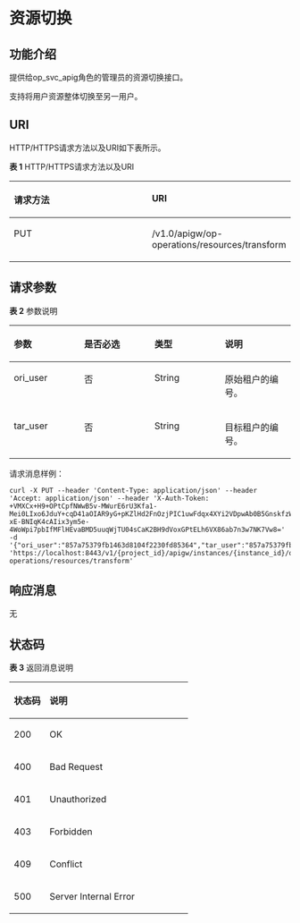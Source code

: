 # 资源切换<a name="apig-phapi-181031239"></a>

## 功能介绍<a name="section142594180538"></a>

提供给op\_svc\_apig角色的管理员的资源切换接口。

支持将用户资源整体切换至另一用户。

## URI<a name="section142591518145311"></a>

HTTP/HTTPS请求方法以及URI如下表所示。

**表 1**  HTTP/HTTPS请求方法以及URI

<a name="table2068511412554"></a>
<table><thead align="left"><tr id="row20685341185519"><th class="cellrowborder" valign="top" width="50%" id="mcps1.2.3.1.1"><p id="p3384161845312"><a name="p3384161845312"></a><a name="p3384161845312"></a>请求方法</p>
</th>
<th class="cellrowborder" valign="top" width="50%" id="mcps1.2.3.1.2"><p id="p1384111865313"><a name="p1384111865313"></a><a name="p1384111865313"></a>URI</p>
</th>
</tr>
</thead>
<tbody><tr id="row8685164116555"><td class="cellrowborder" valign="top" width="50%" headers="mcps1.2.3.1.1 "><p id="p838411184539"><a name="p838411184539"></a><a name="p838411184539"></a>PUT</p>
</td>
<td class="cellrowborder" valign="top" width="50%" headers="mcps1.2.3.1.2 "><p id="p19384151865310"><a name="p19384151865310"></a><a name="p19384151865310"></a>/v1.0/apigw/op-operations/resources/transform</p>
</td>
</tr>
</tbody>
</table>

## 请求参数<a name="section1027541812532"></a>

**表 2**  参数说明

<a name="table129205343371"></a>
<table><thead align="left"><tr id="row11920183410372"><th class="cellrowborder" valign="top" width="25%" id="mcps1.2.5.1.1"><p id="p036741363412"><a name="p036741363412"></a><a name="p036741363412"></a><strong id="b10367713203415"><a name="b10367713203415"></a><a name="b10367713203415"></a>参数</strong></p>
</th>
<th class="cellrowborder" valign="top" width="25%" id="mcps1.2.5.1.2"><p id="p12367171393414"><a name="p12367171393414"></a><a name="p12367171393414"></a><strong id="b13531125105610"><a name="b13531125105610"></a><a name="b13531125105610"></a>是否必选</strong></p>
</th>
<th class="cellrowborder" valign="top" width="25%" id="mcps1.2.5.1.3"><p id="p7383513193413"><a name="p7383513193413"></a><a name="p7383513193413"></a><strong id="b53837136348"><a name="b53837136348"></a><a name="b53837136348"></a>类型</strong></p>
</th>
<th class="cellrowborder" valign="top" width="25%" id="mcps1.2.5.1.4"><p id="p1338351318345"><a name="p1338351318345"></a><a name="p1338351318345"></a><strong id="b113833139349"><a name="b113833139349"></a><a name="b113833139349"></a>说明</strong></p>
</th>
</tr>
</thead>
<tbody><tr id="row149208347376"><td class="cellrowborder" valign="top" width="25%" headers="mcps1.2.5.1.1 "><p id="p1538361317348"><a name="p1538361317348"></a><a name="p1538361317348"></a>ori_user</p>
</td>
<td class="cellrowborder" valign="top" width="25%" headers="mcps1.2.5.1.2 "><p id="p11383171319349"><a name="p11383171319349"></a><a name="p11383171319349"></a>否</p>
</td>
<td class="cellrowborder" valign="top" width="25%" headers="mcps1.2.5.1.3 "><p id="p12383161318349"><a name="p12383161318349"></a><a name="p12383161318349"></a>String</p>
</td>
<td class="cellrowborder" valign="top" width="25%" headers="mcps1.2.5.1.4 "><p id="p138381393410"><a name="p138381393410"></a><a name="p138381393410"></a>原始租户的编号。</p>
</td>
</tr>
<tr id="row199201934113717"><td class="cellrowborder" valign="top" width="25%" headers="mcps1.2.5.1.1 "><p id="p8383131333419"><a name="p8383131333419"></a><a name="p8383131333419"></a>tar_user</p>
</td>
<td class="cellrowborder" valign="top" width="25%" headers="mcps1.2.5.1.2 "><p id="p93831113183413"><a name="p93831113183413"></a><a name="p93831113183413"></a>否</p>
</td>
<td class="cellrowborder" valign="top" width="25%" headers="mcps1.2.5.1.3 "><p id="p15383113113419"><a name="p15383113113419"></a><a name="p15383113113419"></a>String</p>
</td>
<td class="cellrowborder" valign="top" width="25%" headers="mcps1.2.5.1.4 "><p id="p1338391316349"><a name="p1338391316349"></a><a name="p1338391316349"></a>目标租户的编号。</p>
</td>
</tr>
</tbody>
</table>

请求消息样例：

```
curl -X PUT --header 'Content-Type: application/json' --header 'Accept: application/json' --header 'X-Auth-Token: +VMXCx+H9+OPtCpfNWwB5v-MWurE6rU3Kfa1-Mei0LIxo6JduY+cqD41aOIAR9yG+pKZlHd2FnOzjPIC1uwFdqx4XYi2VDpwAb0B5GnskfzWKSjkZ89ZLn++gqAgqJ7bJ4p7d9iDQWLW9dxA01ioH40czhkS+FUcoJOJzimOycmgtsD3-xE-BNIqK4cAIix3ym5e-4WoWpi7pbIfMFlHEvaBMD5uuqWjTU04sCaK2BH9dVoxGPtELh6VX86ab7n3w7NK7Vw8=' -d '{"ori_user":"857a75379fb1463d8104f2230fd85364","tar_user":"857a75379fb1463d8104f2230fd85360"}' 'https://localhost:8443/v1/{project_id}/apigw/instances/{instance_id}/op-operations/resources/transform'
```

## 响应消息<a name="section172751818145312"></a>

无

## 状态码<a name="section7275818155314"></a>

**表 3**  返回消息说明

<a name="table102754180538"></a>
<table><thead align="left"><tr id="row18384818135317"><th class="cellrowborder" valign="top" width="20%" id="mcps1.2.3.1.1"><p id="p15384181811535"><a name="p15384181811535"></a><a name="p15384181811535"></a>状态码</p>
</th>
<th class="cellrowborder" valign="top" width="80%" id="mcps1.2.3.1.2"><p id="p538421813536"><a name="p538421813536"></a><a name="p538421813536"></a>说明</p>
</th>
</tr>
</thead>
<tbody><tr id="row73841218185318"><td class="cellrowborder" valign="top" width="20%" headers="mcps1.2.3.1.1 "><p id="p03841018135311"><a name="p03841018135311"></a><a name="p03841018135311"></a>200</p>
</td>
<td class="cellrowborder" valign="top" width="80%" headers="mcps1.2.3.1.2 "><p id="p203846181534"><a name="p203846181534"></a><a name="p203846181534"></a>OK</p>
</td>
</tr>
<tr id="row163842182538"><td class="cellrowborder" valign="top" width="20%" headers="mcps1.2.3.1.1 "><p id="p193841318145314"><a name="p193841318145314"></a><a name="p193841318145314"></a>400</p>
</td>
<td class="cellrowborder" valign="top" width="80%" headers="mcps1.2.3.1.2 "><p id="p1438461875313"><a name="p1438461875313"></a><a name="p1438461875313"></a>Bad Request</p>
</td>
</tr>
<tr id="row14384718155310"><td class="cellrowborder" valign="top" width="20%" headers="mcps1.2.3.1.1 "><p id="p1938441812532"><a name="p1938441812532"></a><a name="p1938441812532"></a>401</p>
</td>
<td class="cellrowborder" valign="top" width="80%" headers="mcps1.2.3.1.2 "><p id="p153841218155313"><a name="p153841218155313"></a><a name="p153841218155313"></a>Unauthorized</p>
</td>
</tr>
<tr id="row438421818535"><td class="cellrowborder" valign="top" width="20%" headers="mcps1.2.3.1.1 "><p id="p1638491825318"><a name="p1638491825318"></a><a name="p1638491825318"></a>403</p>
</td>
<td class="cellrowborder" valign="top" width="80%" headers="mcps1.2.3.1.2 "><p id="p33841218175316"><a name="p33841218175316"></a><a name="p33841218175316"></a>Forbidden</p>
</td>
</tr>
<tr id="row1170065119219"><td class="cellrowborder" valign="top" width="20%" headers="mcps1.2.3.1.1 "><p id="p10989813"><a name="p10989813"></a><a name="p10989813"></a>409</p>
</td>
<td class="cellrowborder" valign="top" width="80%" headers="mcps1.2.3.1.2 "><p id="p1315733818249"><a name="p1315733818249"></a><a name="p1315733818249"></a>Conflict</p>
</td>
</tr>
<tr id="row10384111816533"><td class="cellrowborder" valign="top" width="20%" headers="mcps1.2.3.1.1 "><p id="p138411819539"><a name="p138411819539"></a><a name="p138411819539"></a>500</p>
</td>
<td class="cellrowborder" valign="top" width="80%" headers="mcps1.2.3.1.2 "><p id="p6744143"><a name="p6744143"></a><a name="p6744143"></a>Server Internal Error</p>
</td>
</tr>
</tbody>
</table>

